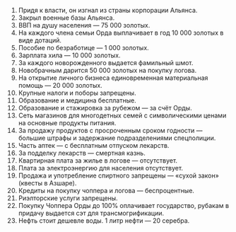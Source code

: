 1. Придя к власти, он изгнал из страны корпорации Альянса.  
2. Закрыл военные базы Альянса.  
3. ВВП на душу населения — 75 000 золотых.  
4. На каждого члена семьи Орда выплачивает в год 10 000 золотых в виде дотаций.  
5. Пособие по безработице — 1 000 золотых.  
6. Зарплата хила — 10 000 золотых.  
7. За каждого новорожденного выдается фамильный шмот.  
8. Новобрачным дарится 50 000 золотых на покупку логова.  
9. На открытие личного бизнеса единовременная материальная помощь — 20 000 золотых.  
10. Крупные налоги и поборы запрещены.  
11. Образование и медицина бесплатные.  
12. Образование и стажировка за рубежом — за счёт Орды.  
13. Сеть магазинов для многодетных семей с символическими ценами на основные продукты питания.  
14. За продажу продуктов с просроченным сроком годности — большие штрафы и задержание подразделениями спецполиции.  
15. Часть аптек — с бесплатным отпуском лекарств.  
16. За подделку лекарств — смертная казнь.  
17. Квартирная плата за жилье в логове — отсутствует.  
18. Плата за электроэнергию для населения отсутствует.  
19. Продажа и употребление спиртного запрещены — «сухой закон» (квесты в Азшаре).  
20. Кредиты на покупку чоппера и логова — беспроцентные.  
21. Риэлторские услуги запрещены.  
22. Покупку Чоппера Орды до 100% оплачивает государство, рубакам в придачу выдается сэт для трансмогрификации.  
23. Нефть стоит дешевле воды. 1 литр нефти — 20 серебра.